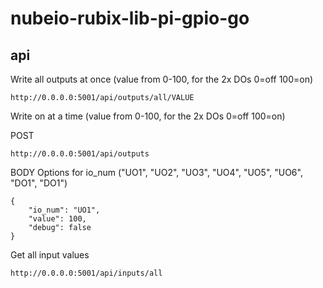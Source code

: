 # nubeio-rubix-lib-pi-gpio-go


## api

Write all outputs at once (value from 0-100, for the 2x DOs 0=off 100=on)

```
http://0.0.0.0:5001/api/outputs/all/VALUE
```

Write on at a time (value from 0-100, for the 2x DOs 0=off 100=on)

POST
```
http://0.0.0.0:5001/api/outputs
```

BODY
Options for io_num ("UO1", "UO2", "UO3", "UO4", "UO5", "UO6", "DO1", "DO1")
```
{
    "io_num": "UO1",
    "value": 100,
    "debug": false
}
```




Get all input values
```
http://0.0.0.0:5001/api/inputs/all
```

